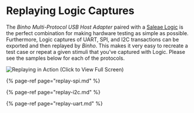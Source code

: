 # Replaying Logic Captures

The _Binho Multi-Protocol USB Host Adapter_ paired with a [Saleae Logic](https://www.saleae.com/) is the perfect combination for making hardware testing as simple as possible. Furthermore, Logic captures of UART, SPI, and I2C transactions can be exported and then replayed by _Binho_. This makes it very easy to recreate a test case or repeat a given stimuli that you've captured with Logic. Please see the samples below for each of the protocols.

![Replaying in Action \(Click to View Full Screen\)](../../../.gitbook/assets/saleaereplay-i2c.gif)

{% page-ref page="replay-spi.md" %}

{% page-ref page="replay-i2c.md" %}

{% page-ref page="replay-uart.md" %}


